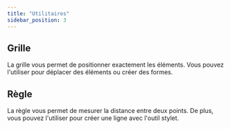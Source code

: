 ```yaml
---
title: "Utilitaires"
sidebar_position: 3
---
```


## Grille

La grille vous permet de positionner exactement les éléments. Vous pouvez l'utiliser pour déplacer des éléments ou créer des formes.

## Règle

La règle vous permet de mesurer la distance entre deux points. De plus, vous pouvez l'utiliser pour créer une ligne avec l'outil stylet.
